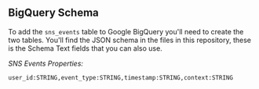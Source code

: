 
## BigQuery Schema

To add the `sns_events` table to Google BigQuery you'll need to create the two tables. You'll find the JSON schema in the files in this repository, these is the Schema Text fields that you can also use.

*SNS Events Properties:*
```
user_id:STRING,event_type:STRING,timestamp:STRING,context:STRING
```